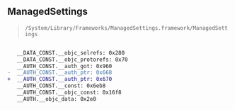 ## ManagedSettings

> `/System/Library/Frameworks/ManagedSettings.framework/ManagedSettings`

```diff

   __DATA_CONST.__objc_selrefs: 0x280
   __DATA_CONST.__objc_protorefs: 0x70
   __AUTH_CONST.__auth_got: 0x960
-  __AUTH_CONST.__auth_ptr: 0x668
+  __AUTH_CONST.__auth_ptr: 0x670
   __AUTH_CONST.__const: 0x6eb8
   __AUTH_CONST.__objc_const: 0x16f8
   __AUTH.__objc_data: 0x2e0

```
